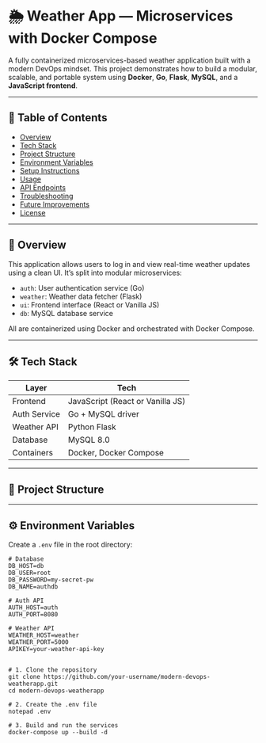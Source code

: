 # 🌦️ Weather App — Microservices with Docker Compose

A fully containerized microservices-based weather application built with a modern DevOps mindset. This project demonstrates how to build a modular, scalable, and portable system using **Docker**, **Go**, **Flask**, **MySQL**, and a **JavaScript frontend**.

---

## 📌 Table of Contents

- [Overview](#overview)
- [Tech Stack](#tech-stack)
- [Project Structure](#project-structure)
- [Environment Variables](#environment-variables)
- [Setup Instructions](#setup-instructions)
- [Usage](#usage)
- [API Endpoints](#api-endpoints)
- [Troubleshooting](#troubleshooting)
- [Future Improvements](#future-improvements)
- [License](#license)

---

## 🚀 Overview

This application allows users to log in and view real-time weather updates using a clean UI. It’s split into modular microservices:

- `auth`: User authentication service (Go)
- `weather`: Weather data fetcher (Flask)
- `ui`: Frontend interface (React or Vanilla JS)
- `db`: MySQL database service

All are containerized using Docker and orchestrated with Docker Compose.

---

## 🛠️ Tech Stack

| Layer        | Tech                                  |
|--------------|----------------------------------------|
| Frontend     | JavaScript (React or Vanilla JS)       |
| Auth Service | Go + MySQL driver                      |
| Weather API  | Python Flask                           |
| Database     | MySQL 8.0                              |
| Containers   | Docker, Docker Compose                 |

---

## 📁 Project Structure


---

## ⚙️ Environment Variables

Create a `.env` file in the root directory:

```env
# Database
DB_HOST=db
DB_USER=root
DB_PASSWORD=my-secret-pw
DB_NAME=authdb

# Auth API
AUTH_HOST=auth
AUTH_PORT=8080

# Weather API
WEATHER_HOST=weather
WEATHER_PORT=5000
APIKEY=your-weather-api-key


# 1. Clone the repository
git clone https://github.com/your-username/modern-devops-weatherapp.git
cd modern-devops-weatherapp

# 2. Create the .env file
notepad .env

# 3. Build and run the services
docker-compose up --build -d
